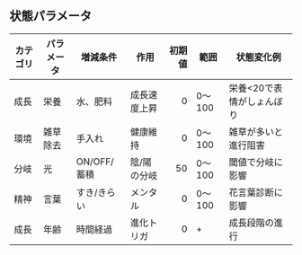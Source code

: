 ## 状態パラメータ

| カテゴリ | パラメータ | 増減条件 | 作用 | 初期値 | 範囲 | 状態変化例 |
|---|---|---|---|---:|---|---|
| 成長 | 栄養 | 水、肥料 | 成長速度上昇 | 0 | 0〜100 | 栄養<20で表情がしょんぼり |
| 環境 | 雑草除去 | 手入れ | 健康維持 | 0 | 0〜100 | 雑草が多いと進行阻害 |
| 分岐 | 光 | ON/OFF/蓄積 | 陰/陽の分岐 | 50 | 0〜100 | 閾値で分岐に影響 |
| 精神 | 言葉 | すき/きらい | メンタル | 0 | 0〜100 | 花言葉診断に影響 |
| 成長 | 年齢 | 時間経過 | 進化トリガ | 0 | + | 成長段階の進行 |

